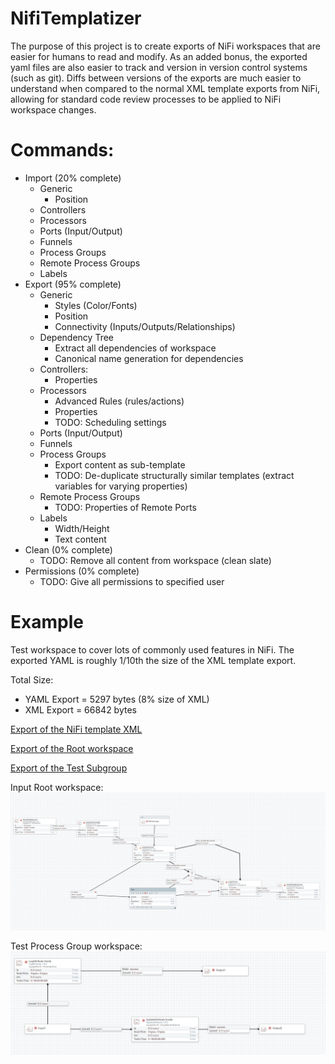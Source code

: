 # NifiTemplatizer
The purpose of this project is to create exports of NiFi workspaces that are easier for humans to read and modify. As an added bonus, the exported yaml files are also easier to track and version in version control systems (such as git). Diffs between versions of the exports are much easier to understand when compared to the normal XML template exports from NiFi, allowing for standard code review processes to be applied to NiFi workspace changes.

# Commands:
* Import (20% complete)
  - Generic
    - Position
  - Controllers
  - Processors
  - Ports (Input/Output)
  - Funnels
  - Process Groups
  - Remote Process Groups
  - Labels
* Export (95% complete)
  - Generic
    - Styles (Color/Fonts)
    - Position
    - Connectivity (Inputs/Outputs/Relationships)
  - Dependency Tree
    - Extract all dependencies of workspace
    - Canonical name generation for dependencies
  - Controllers:
    - Properties
  - Processors
    - Advanced Rules (rules/actions)
    - Properties
    - TODO: Scheduling settings
  - Ports (Input/Output)
  - Funnels
  - Process Groups
    - Export content as sub-template
    - TODO: De-duplicate structurally similar templates (extract variables for varying properties)
  - Remote Process Groups
    - TODO: Properties of Remote Ports
  - Labels
    - Width/Height
    - Text content
* Clean (0% complete)
  - TODO: Remove all content from workspace (clean slate)
* Permissions (0% complete)
  - TODO: Give all permissions to specified user

# Example
Test workspace to cover lots of commonly used features in NiFi. The exported YAML is roughly 1/10th the size of the XML template export.

Total Size: 
- YAML Export = 5297 bytes (8% size of XML)
- XML  Export = 66842 bytes

[Export of the NiFi template XML](https://github.com/profour/NifiTemplatizer/blob/master/examples/simple/Simple_Example.xml)

[Export of the Root workspace](https://github.com/profour/NifiTemplatizer/blob/master/examples/simple/root.yaml)

[Export of the Test Subgroup](https://github.com/profour/NifiTemplatizer/blob/master/examples/simple/bbfb5e15-016c-1000-24e9-c7827e34b838.yaml)


Input Root workspace:
![](examples/simple/root.png)

Test Process Group workspace:
![](examples/simple/subprocessgroup.png)
